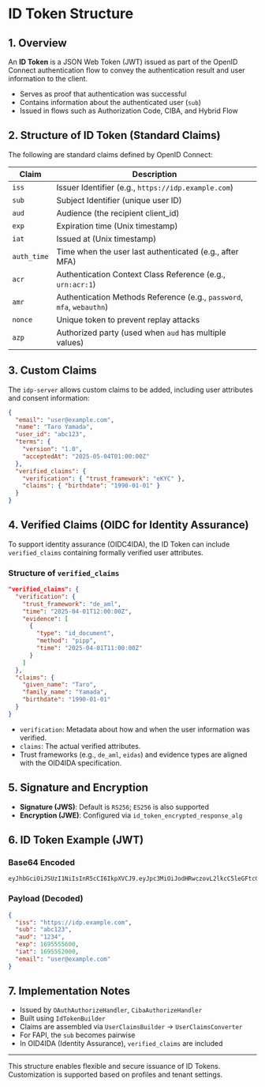 # ID Token Structure

## 1. Overview

An **ID Token** is a JSON Web Token (JWT) issued as part of the OpenID Connect authentication flow to convey the authentication result and user information to the client.

* Serves as proof that authentication was successful
* Contains information about the authenticated user (`sub`)
* Issued in flows such as Authorization Code, CIBA, and Hybrid Flow

## 2. Structure of ID Token (Standard Claims)

The following are standard claims defined by OpenID Connect:

| Claim       | Description                                                            |
| ----------- | ---------------------------------------------------------------------- |
| `iss`       | Issuer Identifier (e.g., `https://idp.example.com`)                    |
| `sub`       | Subject Identifier (unique user ID)                                    |
| `aud`       | Audience (the recipient client\_id)                                    |
| `exp`       | Expiration time (Unix timestamp)                                       |
| `iat`       | Issued at (Unix timestamp)                                             |
| `auth_time` | Time when the user last authenticated (e.g., after MFA)                |
| `acr`       | Authentication Context Class Reference (e.g., `urn:acr:1`)             |
| `amr`       | Authentication Methods Reference (e.g., `password`, `mfa`, `webauthn`) |
| `nonce`     | Unique token to prevent replay attacks                                 |
| `azp`       | Authorized party (used when `aud` has multiple values)                 |

## 3. Custom Claims

The `idp-server` allows custom claims to be added, including user attributes and consent information:

```json
{
  "email": "user@example.com",
  "name": "Taro Yamada",
  "user_id": "abc123",
  "terms": {
    "version": "1.0",
    "acceptedAt": "2025-05-04T01:00:00Z"
  },
  "verified_claims": {
    "verification": { "trust_framework": "eKYC" },
    "claims": { "birthdate": "1990-01-01" }
  }
}
```

## 4. Verified Claims (OIDC for Identity Assurance)

To support identity assurance (OIDC4IDA), the ID Token can include `verified_claims` containing formally verified user attributes.

### Structure of `verified_claims`

```json
"verified_claims": {
  "verification": {
    "trust_framework": "de_aml",
    "time": "2025-04-01T12:00:00Z",
    "evidence": [
      {
        "type": "id_document",
        "method": "pipp",
        "time": "2025-04-01T11:00:00Z"
      }
    ]
  },
  "claims": {
    "given_name": "Taro",
    "family_name": "Yamada",
    "birthdate": "1990-01-01"
  }
}
```

* `verification`: Metadata about how and when the user information was verified.
* `claims`: The actual verified attributes.
* Trust frameworks (e.g., `de_aml`, `eidas`) and evidence types are aligned with the OID4IDA specification.

## 5. Signature and Encryption

* **Signature (JWS)**: Default is `RS256`; `ES256` is also supported
* **Encryption (JWE)**: Configured via `id_token_encrypted_response_alg`

## 6. ID Token Example (JWT)

### Base64 Encoded

```
eyJhbGciOiJSUzI1NiIsInR5cCI6IkpXVCJ9.eyJpc3MiOiJodHRwczovL2lkcC5leGFtcGxlLmNvbSIsInN1YiI6ImFiYzEyMyIsImF1ZCI6IjEyMzQiLCJleHAiOjE2OTU1NTU2MDAsImlhdCI6MTY5NTU1MjAwMCwiZW1haWwiOiJ1c2VyQGV4YW1wbGUuY29tIn0.XYZ
```

### Payload (Decoded)

```json
{
  "iss": "https://idp.example.com",
  "sub": "abc123",
  "aud": "1234",
  "exp": 1695555600,
  "iat": 1695552000,
  "email": "user@example.com"
}
```

## 7. Implementation Notes

* Issued by `OAuthAuthorizeHandler`, `CibaAuthorizeHandler`
* Built using `IdTokenBuilder`
* Claims are assembled via `UserClaimsBuilder` → `UserClaimsConverter`
* For FAPI, the `sub` becomes pairwise
* In OID4IDA (Identity Assurance), `verified_claims` are included


---

This structure enables flexible and secure issuance of ID Tokens. Customization is supported based on profiles and tenant settings.
